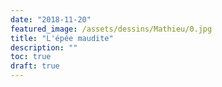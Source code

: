 ```yaml
---
date: "2018-11-20"
featured_image: /assets/dessins/Mathieu/0.jpg
title: "L'épée maudite"
description: ""
toc: true
draft: true
---
```


